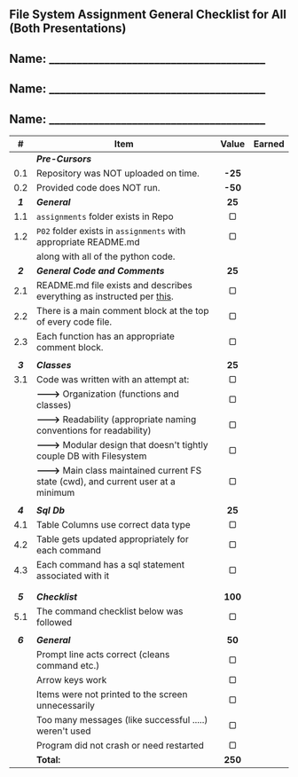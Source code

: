## File System Assignment General Checklist for All (Both Presentations)

## Name: _______________________________________

## Name: _______________________________________

## Name: _______________________________________

|    #    | Item                                                                                                   |  Value  | Earned |
| :-----: | ------------------------------------------------------------------------------------------------------ | :-----: | :----: |
|         | ***Pre-Cursors***                                                                                      |         |        |
|   0.1   | Repository was NOT uploaded on time.                                                                   | **-25** |        |
|   0.2   | Provided code does NOT run.                                                                            | **-50** |        |
| ***1*** | ***General***                                                                                          | **25**  |        |
|   1.1   | `assignments` folder exists in Repo                                                                    |    ▢    |        |
|   1.2   | `P02` folder exists in `assignments` with appropriate README.md                                        |    ▢    |        |
|         | along with all of the python code.                                                                     |         |        |
| ***2*** | ***General Code and Comments***                                                                        | **25**  |        |
|   2.1   | README.md file exists and describes everything as instructed per [this](../../Resources/03-Readmees/). |    ▢    |        |
|   2.2   | There is a main comment block at the top of every code file.                                           |    ▢    |        |
|   2.3   | Each function has an appropriate comment block.                                                        |    ▢    |        |
|         |                                                                                                        |         |        |
| ***3*** | ***Classes***                                                                                          | **25**  |        |
|   3.1   | Code was written with an attempt at:                                                                   |    ▢    |        |
|         | **--->** Organization (functions and classes)                                                          |    ▢    |        |
|         | **--->** Readability (appropriate naming conventions for readability)                                  |    ▢    |        |
|         | **--->** Modular design that doesn't tightly couple DB with Filesystem                                 |    ▢    |        |
|         | **--->** Main class maintained current FS state (cwd), and current user at a minimum                   |    ▢    |        |
|         |                                                                                                        |         |        |
| ***4*** | ***Sql Db***                                                                                           | **25**  |        |
|   4.1   | Table Columns use correct data type                                                                    |    ▢    |        |
|   4.2   | Table gets updated appropriately for each command                                                      |    ▢    |        |
|   4.3   | Each command has a sql statement associated with it                                                    |    ▢    |        |
|         |                                                                                                        |         |        |
|         |                                                                                                        |         |        |
| ***5*** | ***Checklist***                                                                                        | **100** |        |
|   5.1   | The command checklist below was followed                                                               |    ▢    |        |
|         |                                                                                                        |         |        |
| ***6*** | ***General***                                                                                          | **50**  |        |
|         | Prompt line acts correct (cleans command etc.)                                                         |    ▢    |        |
|         | Arrow keys work                                                                                        |    ▢    |        |
|         | Items were not printed to the screen unnecessarily                                                     |    ▢    |        |
|         | Too many messages (like successful .....) weren't used                                                 |    ▢    |        |
|         | Program did not crash or need restarted                                                                |    ▢    |        |
|         | **Total:**                                                                                             | **250** |        |
























